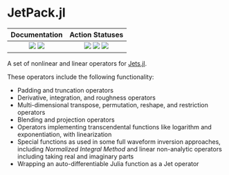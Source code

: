 # JetPack.jl

| **Documentation** | **Action Statuses** |
|:---:|:---:|
| [![][docs-dev-img]][docs-dev-url] [![][docs-stable-img]][docs-stable-url] | [![][doc-build-status-img]][doc-build-status-url] [![][build-status-img]][build-status-url] [![][code-coverage-img]][code-coverage-results] |

A set of nonlinear and linear operators for [Jets.jl](https://github.com/ChevronETC/Jets.jl).

These operators include the following functionality:
* Padding and truncation operators 
* Derivative, integration, and roughness operators
* Multi-dimensional transpose, permutation, reshape, and restriction operators
* Blending and projection operators
* Operators implementing transcendental functions like logarithm and exponentiation, with linearization
* Special functions as used in some full waveform inversion approaches, including *Normalized Integral Method* and linear non-analytic operators including taking real and imaginary parts
* Wrapping an auto-differentiable Julia function as a Jet operator

[docs-dev-img]: https://img.shields.io/badge/docs-dev-blue.svg
[docs-dev-url]: https://chevronetc.github.io/JetPack.jl/dev/

[docs-stable-img]: https://img.shields.io/badge/docs-stable-blue.svg
[docs-stable-url]: https://ChevronETC.github.io/JetPack.jl/stable

[doc-build-status-img]: https://github.com/ChevronETC/JetPack.jl/workflows/Documentation/badge.svg
[doc-build-status-url]: https://github.com/ChevronETC/JetPack.jl/actions?query=workflow%3ADocumentation

[build-status-img]: https://github.com/ChevronETC/JetPack.jl/workflows/Tests/badge.svg
[build-status-url]: https://github.com/ChevronETC/JetPack.jl/actions?query=workflow%3A"Tests"

[code-coverage-img]: https://codecov.io/gh/ChevronETC/JetPack.jl/branch/master/graph/badge.svg
[code-coverage-results]: https://codecov.io/gh/ChevronETC/JetPack.jl
